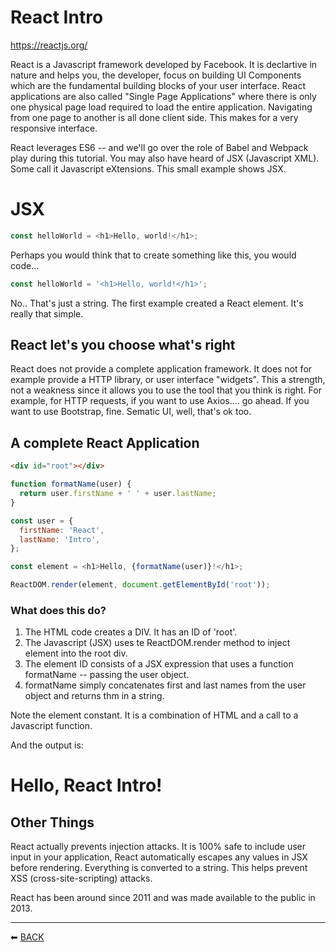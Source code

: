 # React Intro

https://reactjs.org/

React is a Javascript framework developed by Facebook. It is declartive in nature and helps you, the developer, focus on building UI Components which are the fundamental building blocks of your user interface. React applications are also called "Single Page Applications" where there is only one physical page load required to load the entire application. Navigating from one page to another is all done client side. This makes for a very responsive interface.

React leverages ES6 -- and we'll go over the role of Babel and Webpack play during this tutorial. You may also have heard of JSX (Javascript XML). Some call it Javascript eXtensions. This small example shows JSX.

# JSX

```javascript
const helloWorld = <h1>Hello, world!</h1>;
```

Perhaps you would think that to create something like this, you would code...

```javascript
const helloWorld = '<h1>Hello, world!</h1>';
```

No.. That's just a string. The first example created a React element. It's really that simple.

## React let's you choose what's right

React does not provide a complete application framework. It does not for example provide a HTTP library, or user interface "widgets". This a strength, not a weakness since it allows you to use the tool that you think is right. For example, for HTTP requests, if you want to use Axios.... go ahead. If you want to use Bootstrap, fine. Sematic UI, well, that's ok too.

## A complete React Application

```html
<div id="root"></div>
```

```javascript
function formatName(user) {
  return user.firstName + ' ' + user.lastName;
}

const user = {
  firstName: 'React',
  lastName: 'Intro',
};

const element = <h1>Hello, {formatName(user)}!</h1>;

ReactDOM.render(element, document.getElementById('root'));
```

### What does this do?

1. The HTML code creates a DIV. It has an ID of 'root'.
1. The Javascript (JSX) uses te ReactDOM.render method to inject element into the root div.
1. The element ID consists of a JSX expression that uses a function formatName -- passing the user object.
1. formatName simply concatenates first and last names from the user object and returns thm in a string.

Note the element constant. It is a combination of HTML and a call to a Javascript function.

And the output is:

# Hello, React Intro!

## Other Things

React actually prevents injection attacks. It is 100% safe to include user input in your application, React automatically escapes any values in JSX before rendering. Everything is converted to a string. This helps prevent XSS (cross-site-scripting) attacks.

React has been around since 2011 and was made available to the public in 2013.

<hr />

&#11013; [BACK](./README.md)

